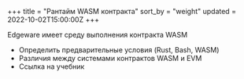 +++
title = "Рантайм WASM контракта"
sort_by = "weight"
updated = 2022-10-02T15:00:00Z
+++

Edgeware имеет среду выполнения контракта WASM

- Определить предварительные условия (Rust, Bash, WASM)
- Различия между системами контрактов WASM и EVM
- Ссылка на учебник